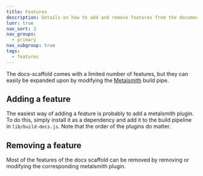 ```yaml
---
title: Features
description: Details on how to add and remove features from the documentation scaffold.
lunr: true
nav_sort: 3
nav_groups:
  - primary
nav_subgroup: true
tags:
  - features
---
```

The docs-scaffold comes with a limited number of features, but they can easily be expanded upon by modifying the [Metalsmith](http://www.metalsmith.io/) build pipe.

## Adding a feature

The easiest way of adding a feature is probably to add a metalsmith plugin. To do this, simply install it as a dependency and add it to the build pipeline in `lib/build-docs.js`. Note that the order of the plugins do matter.

## Removing a feature

Most of the features of the docs scaffold can be removed by removing or modifying the corresponding metalsmith plugin.
